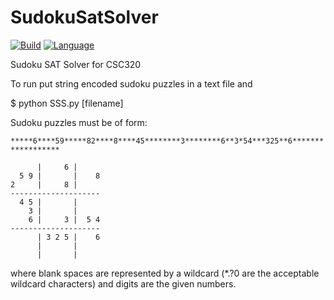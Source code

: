 # SudokuSatSolver
[![Build](https://img.shields.io/badge/build-passing-brightgreen.svg)](https://github.com/bolinkd/SudokuSatSolver/)
[![Language](https://img.shields.io/badge/language-python-brightgreen.svg)](https://www.python.org/download/releases/2.7/)

Sudoku SAT Solver for CSC320

To run put string encoded sudoku puzzles in a text file and

$ python SSS.py [filename]

Sudoku puzzles must be of form:

`*****6****59*****82****8****45********3********6**3*54***325**6******************`
```
      |     6 |
  5 9 |       |    8
2     |     8 |
--------------------
  4 5 |       |
    3 |       |
    6 |     3 |  5 4
--------------------
      | 3 2 5 |    6
      |       |
      |       |
```



where blank spaces are represented by a wildcard (*.?0 are the acceptable wildcard characters) and digits are the given numbers. 

